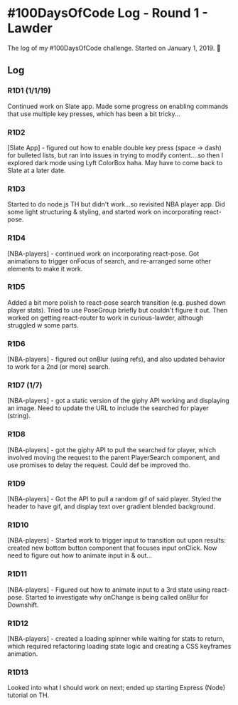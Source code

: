 # #100DaysOfCode Log - Round 1 - Lawder

The log of my #100DaysOfCode challenge. Started on January 1, 2019. 🍾

## Log

### R1D1 (1/1/19)
Continued work on Slate app. Made some progress on enabling commands that use multiple key presses, which has been a bit tricky...

### R1D2
[Slate App] - figured out how to enable double key press (space -> dash) for bulleted lists, but ran into issues in trying to modify content....so then I explored dark mode using Lyft ColorBox haha. May have to come back to Slate at a later date.

### R1D3
Started to do node.js TH but didn't work...so revisited NBA player app. Did some light structuring & styling, and started work on incorporating react-pose.

### R1D4
[NBA-players] - continued work on incorporating react-pose. Got animations to trigger onFocus of search, and re-arranged some other elements to make it work.

### R1D5
Added a bit more polish to react-pose search transition (e.g. pushed down player stats). Tried to use PoseGroup briefly but couldn't figure it out. Then worked on getting react-router to work in curious-lawder, although struggled w some parts.

### R1D6
[NBA-players] - figured out onBlur (using refs), and also updated behavior to work for a 2nd (or more) search.

### R1D7 (1/7)
[NBA-players] - got a static version of the giphy API working and displaying an image. Need to update the URL to include the searched for player (string).

### R1D8
[NBA-players] - got the giphy API to pull the searched for player, which involved moving the request to the parent PlayerSearch component, and use promises to delay the request. Could def be improved tho.

### R1D9
[NBA-players] - Got the API to pull a random gif of said player. Styled the header to have gif, and display text over gradient blended background. 

### R1D10
[NBA-players] - Started work to trigger input to transition out upon results: created new bottom button component that focuses input onClick. Now need to figure out how to animate input in & out...

### R1D11
[NBA-players] - Figured out how to animate input to a 3rd state using react-pose. Started to investigate why onChange is being called onBlur for Downshift.

### R1D12
[NBA-players] - created a loading spinner while waiting for stats to return, which required refactoring loading state logic and creating a CSS keyframes animation.

### R1D13
Looked into what I should work on next; ended up starting Express (Node) tutorial on TH.

